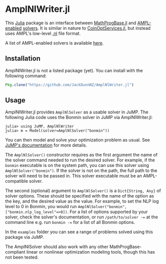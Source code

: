 # AmplNlWriter.jl

This [Julia](https://github.com/JuliaLang/julia) package is an interface between [MathProgBase.jl](https://github.com/JuliaOpt/MathProgBase.jl) and [AMPL-enabled](http://www.ampl.com) [solvers](http://ampl.com/products/solvers/all-solvers-for-ampl/). It is similar in nature to [CoinOptServices.jl](https://github.com/tkelman/CoinOptServices.jl), but instead uses AMPL's low-level [.nl](https://en.wikipedia.org/wiki/Nl_%28format%29) file format.

A list of AMPL-enabled solvers is available [here](http://ampl.com/products/solvers/all-solvers-for-ampl/).

## Installation

AmplNlWriter.jl is not a listed package (yet). You can install with the following command:

```julia
Pkg.clone("https://github.com/JackDunnNZ/AmplNlWriter.jl")
```

## Usage

AmplNlWriter.jl provides ``AmplNlSolver`` as a usable solver in JuMP. The following Julia code uses the Bonmin solver in JuMP via AmplNlWriter.jl:

    julia> using JuMP, AmplNlWriter
    julia> m = Model(solver=AmplNlSolver("bonmin"))

You can then model and solve your optimization problem as usual. See [JuMP's documentation](http://jump.readthedocs.org/en/latest/) for more details. 

The ``AmplNlSolver()`` constructor requires as the first argument the name of the solver command needed to run the desired solver. For example, if the ``bonmin`` executable is on the system path, you can use this solver using ``AmplNlSolver("bonmin")``. If the solver is not on the path, the full path to the solver will need to be passed in. This solver executable must be an AMPL-compatible solver.

The second (optional) argument to ``AmplNlSolver()`` is a ``Dict{String, Any}`` of solver options. These should be specified with the name of the option as the key, and the desired value as the value. For example, to set the NLP log level to 0 in Bonmin, you would run ``AmplNlSolver("bonmin", ["bonmin.nlp_log_level"=>0])``. For a list of options supported by your solver, check the solver's documentation, or run ``/path/to/solver -=`` at the command line e.g. run ``bonmin -=`` for a list of all Bonmin options.

In the `examples` folder you can see a range of problems solved using this package via JuMP.

The AmplNlSolver should also work with any other MathProgBase-compliant linear or nonlinear optimization modeling tools, though this has not been tested.

